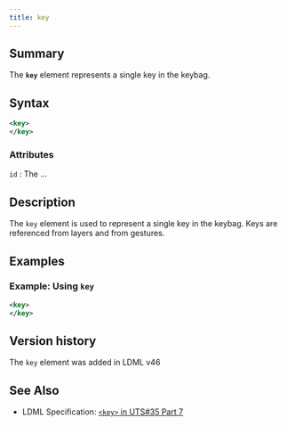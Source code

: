 ```yaml
---
title: key
---
```


## Summary

The **`key`** element represents a single key in the keybag.

## Syntax

```xml
<key>
</key>
```

### Attributes

`id` :   The …

## Description

The `key` element is used to represent a single key in the keybag. Keys are
referenced from layers and from gestures.

## Examples

### Example: Using `key`

```xml
<key>
</key>
```

## Version history

The `key` element was added in LDML v46

<!-- ## See also

- … -->

## See Also

- LDML Specification: [`<key>` in UTS#35 Part 7][tr35-element-key]

[tr35-element-key]:
    https://www.unicode.org/reports/tr35/tr35-keyboards.html#element-key

